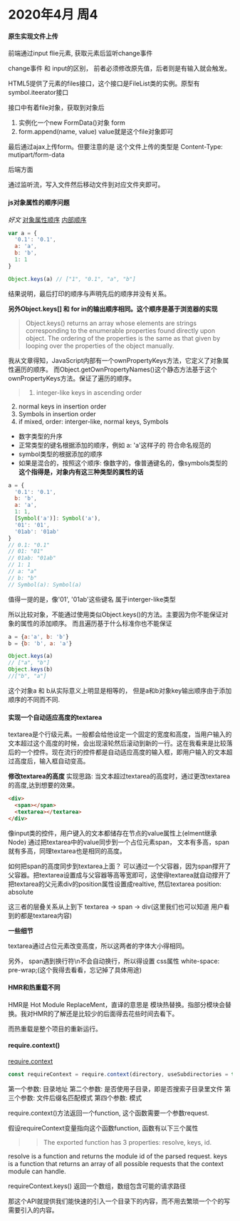 # 2020年4月 周4

#### 原生实现文件上传

前端通过input flie元素, 获取元素后监听change事件

change事件 和 input的区别， 前者必须修改原先值，后者则是有输入就会触发。

HTML5提供了元素的files接口，这个接口是FileList类的实例。原型有symbol.iteerator接口

接口中有着file对象，获取到对象后

1. 实例化一个new FormData()对象   form
2. form.append(name, value) value就是这个file对象即可

最后通过ajax上传form。但要注意的是 这个文件上传的类型是 Content-Type: mutipart/form-data

后端方面

通过监听流，写入文件然后移动文件到对应文件夹即可。

#### js对象属性的顺序问题

*好文*
[对象属性顺序](https://juejin.im/post/5c88ce0e5188257f882f0ef8)
[内部顺序](https://www.stefanjudis.com/today-i-learned/property-order-is-predictable-in-javascript-objects-since-es2015/)

```js
var a = {
  '0.1': '0.1',
  a: 'a',
  b: 'b',
  1: 1
}

Object.keys(a) // ["1", "0.1", "a", "b"]
```

结果说明，最后打印的顺序与声明先后的顺序并没有关系。

**另外Object.keys[] 和 for in的输出顺序相同。这个顺序是基于浏览器的实现**

> Object.keys() returns an array whose elements are strings corresponding to the enumerable properties found directly upon object. The ordering of the properties is the same as that given by looping over the properties of the object manually.



我从文章得知，JavaScript内部有一个ownPropertyKeys方法，它定义了对象属性遍历的顺序。
而Object.getOwnPropertyNames()这个静态方法基于这个ownPropertyKeys方法。保证了遍历的顺序。

> 1. integer-like keys in ascending order
  2. normal keys in insertion order
  3. Symbols in insertion order
  4. if mixed, order: interger-like, normal keys, Symbols

* 数字类型的升序
* 正常类型的键名根据添加的顺序，例如 a: 'a'这样子的 符合命名规范的
* symbol类型的根据添加的顺序
* 如果是混合的，按照这个顺序: 像数字的，像普通键名的，像symbols类型的 **这个指得是，对象内有这三种类型的属性的话**

```js
a = {
  '0.1': '0.1',
  b: 'b',
  a: 'a',
  1: 1,
  [Symbol('a')]: Symbol('a'),
  '01': '01',
  '01ab': '01ab'  
}
// 0.1: "0.1"
// 01: "01"
// 01ab: "01ab"
// 1: 1
// a: "a"
// b: "b"
// Symbol(a): Symbol(a)
```

值得一提的是，像'01', '01ab'这些键名 属于interger-like类型

所以比较对象，不能通过使用类似Object.keys()的方法。主要因为你不能保证对象的属性的添加顺序。
而且遍历基于什么标准你也不能保证

```js
a = {a:'a', b: 'b'}
b = {b: 'b', a: 'a'}

Object.keys(a)
// ["a", "b"]
Object.keys(b)
//["b", "a"]
```

这个对象a 和 b从实际意义上明显是相等的， 但是a和b对象key输出顺序由于添加顺序的不同而不同.

#### 实现一个自动适应高度的textarea

textarea是个行级元素。一般都会给他设定一个固定的宽度和高度，当用户输入的文本超过这个高度的时候，会出现滚轮然后滚动到新的一行。这在我看来是比较落后的一个控件。现在流行的控件都是自动适应高度的输入框，即用户输入的文本超过高度后，输入框自动变高。


**修改textarea的高度**
实现思路: 当文本超过textarea的高度时，通过更改textarea的高度,达到想要的效果。

```html
<div>
  <span></span>
  <textarea></textarea>
</div>
```

像input类的控件，用户键入的文本都储存在节点的value属性上(elment继承Node)
通过把textarea中的value同步到一个占位元素span， 文本有多高，span就有多高，同理textarea也是相同的高度。

如何把span的高度同步到textarea上面？
可以通过一个父容器，因为span撑开了父容器。把textarea设置成与父容器等高等宽即可，这使得textarea就自动撑开了
把textarea的父元素div的position属性设置成realtive, 然后textarea position: absolute

这三者的层叠关系从上到下  textarea -> span -> div(这里我们也可以知道 用户看到的都是textarea内容)

**一些细节**

textarea通过占位元素改变高度，所以这两者的字体大小得相同。

另外， span遇到换行符\n不会自动换行，所以得设置 css属性 white-space: pre-wrap;(这个我得去看看，忘记掉了具体用途)

#### HMR和热重载不同

HMR是 Hot Module ReplaceMent，直译的意思是 模块热替换。指部分模块会替换。我对HMR的了解还是比较少的后面得去花些时间去看下。

而热重载是整个项目的重新运行。

#### require.context()

[require.context](https://webpack.js.org/guides/dependency-management/#context-module-api)
```js
const requireContext = require.context(directory, useSubdirectories = true, regExp = /^\.\/.*$/, mode = 'sync');
```

第一个参数: 目录地址
第二个参数: 是否使用子目录，即是否搜索子目录里文件
第三个参数: 文件后缀名匹配模式
第四个参数: 模式

require.context()方法返回一个function, 这个函数需要一个参数request.

假设requireContext变量指向这个函数function, 函数有以下三个属性

>> The exported function has 3 properties: resolve, keys, id.

resolve is a function and returns the module id of the parsed request.
keys is a function that returns an array of all possible requests that the context module can handle.

requireContext.keys() 返回一个数组，数组包含可能的请求路径

那这个API就提供我们能快速的引入一个目录下的内容，而不用去繁琐一个个的写需要引入的内容。
